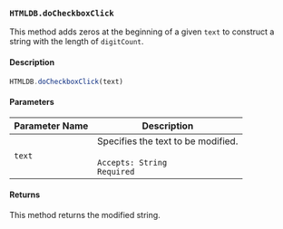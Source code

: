 ### `HTMLDB.doCheckboxClick`

This method adds zeros at the beginning of a given `text` to construct a string with the length of `digitCount`.

#### Description

```javascript
HTMLDB.doCheckboxClick(text)
```

#### Parameters

| Parameter Name             | Description                               |
| -------------------------- | ----------------------------------------- |
| `text` | Specifies the text to be modified.<br><br>`Accepts: String`<br>`Required` |

#### Returns

This method returns the modified string.